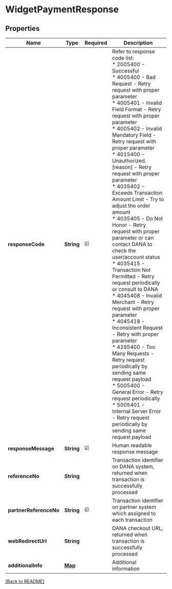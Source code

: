 # WidgetPaymentResponse
## Properties

| Name | Type | Required | Description |
| ------------- | ------------- | ------------- | ------------- |
| **responseCode** | **String** | ☑️ | Refer to response code list:<br> * 2005400 - Successful<br> * 4005400 - Bad Request - Retry request with proper parameter<br> * 4005401 - Invalid Field Format - Retry request with proper parameter<br> * 4005402 - Invalid Mandatory Field - Retry request with proper parameter<br> * 4015400 - Unauthorized. [reason] - Retry request with proper parameter<br> * 4035402 - Exceeds Transaction Amount Limit - Try to adjust the order amount<br> * 4035405 - Do Not Honor - Retry request with proper parameter or can contact DANA to check the user/account status<br> * 4035415 - Transaction Not Permitted - Retry request periodically or consult to DANA<br> * 4045408 - Invalid Merchant - Retry request with proper parameter<br> * 4045418 - Inconsistent Request - Retry with proper parameter<br> * 4295400 - Too Many Requests - Retry request periodically by sending same request payload<br> * 5005400 - General Error - Retry request periodically<br> * 5005401 - Internal Server Error - Retry request periodically by sending same request payload<br>  |
| **responseMessage** | **String** | ☑️ | Human readable response message |
| **referenceNo** | **String** |  | Transaction identifier on DANA system, returned when transaction is successfully processed |
| **partnerReferenceNo** | **String** | ☑️ | Transaction identifier on partner system which assigned to each transaction |
| **webRedirectUrl** | **String** |  | DANA checkout URL, returned when transaction is successfully processed |
| **additionalInfo** | [**Map**](AnyType.md) |  | Additional information |

[[Back to README]](../../../../README.md)
